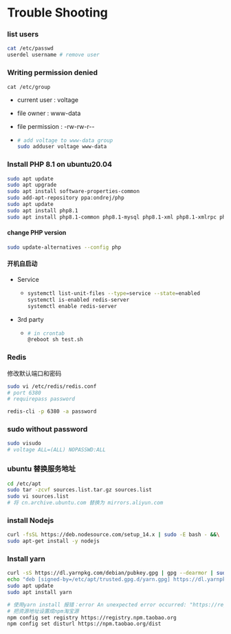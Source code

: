 # Trouble Shooting

### list users

```sh
cat /etc/passwd
userdel username # remove user
```



### Writing permission denied

```
cat /etc/group
```

- current user : voltage

- file owner : www-data

- file permission : -rw-rw-r--

- ```sh
  # add voltage to www-data group
  sudo adduser voltage www-data
  ```

### Install PHP 8.1 on ubuntu20.04

```sh
sudo apt update
sudo apt upgrade
sudo apt install software-properties-common
sudo add-apt-repository ppa:ondrej/php
sudo apt update
sudo apt install php8.1
sudo apt install php8.1-common php8.1-mysql php8.1-xml php8.1-xmlrpc php8.1-curl php8.1-gd php8.1-imagick php8.1-cli php8.1-fpm php8.1-dev php8.1-imap php8.1-mbstring php8.1-opcache php8.1-soap php8.1-zip php8.1-redis php8.1-intl -y
```

#### change PHP version

```sh
sudo update-alternatives --config php
```

#### 开机自启动

- Service

  - ```sh
    systemctl list-unit-files --type=service --state=enabled
    systemctl is-enabled redis-server
    systemctl enable redis-server
    ```

- 3rd party

  - ```sh
    # in crontab
    @reboot sh test.sh
    ```

    

### Redis

修改默认端口和密码

```sh
sudo vi /etc/redis/redis.conf
# port 6380
# requirepass password
```

```sh
redis-cli -p 6380 -a password
```



### sudo without password

```sh
sudo visudo
# voltage ALL=(ALL) NOPASSWD:ALL
```

### ubuntu 替换服务地址

```sh
cd /etc/apt
sudo tar -zcvf sources.list.tar.gz sources.list
sudo vi sources.list
# 将 cn.archive.ubuntu.com 替换为 mirrors.aliyun.com
```

### install Nodejs

```sh
curl -fsSL https://deb.nodesource.com/setup_14.x | sudo -E bash - &&\
sudo apt-get install -y nodejs
```

### Install yarn

```sh
curl -sS https://dl.yarnpkg.com/debian/pubkey.gpg | gpg --dearmor | sudo tee /etc/apt/trusted.gpg.d/yarn.gpg
echo "deb [signed-by=/etc/apt/trusted.gpg.d/yarn.gpg] https://dl.yarnpkg.com/debian/ stable main" | sudo tee /etc/apt/sources.list.d/yarn.list
sudo apt update
sudo apt install yarn
```

```sh
# 使用yarn install 报错：error An unexpected error occurred: "https://registry.yarnpkg.com/@heroicons%2fvue: ETIMEDOUT".
# 把资源地址设置成npm淘宝源
npm config set registry https://registry.npm.taobao.org
npm config set disturl https://npm.taobao.org/dist


```

